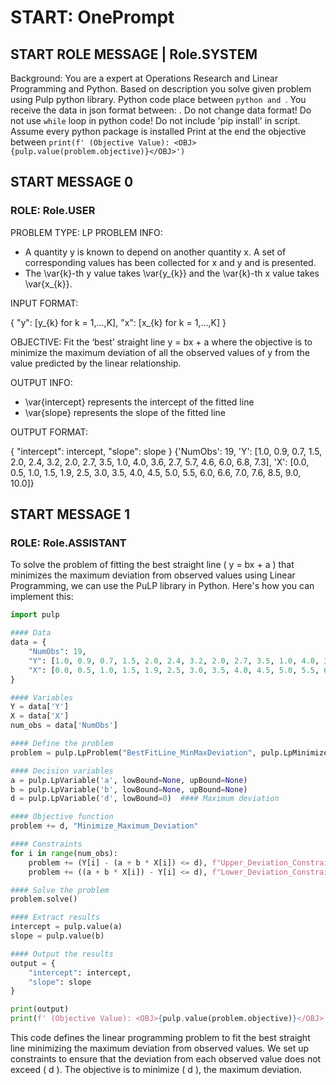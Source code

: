 # START: OnePrompt 
## START ROLE MESSAGE | Role.SYSTEM 
Background: You are a expert at Operations Research and Linear Programming and Python. Based on description you solve given problem using Pulp python library. Python code place between ```python and ```. You receive the data in json format between: <DATA></DATA>. Do not change data format! Do not use `while` loop in python code! Do not include 'pip install' in script. Assume every python package is installed Print at the end the objective between <OBJ></OBJ> `print(f' (Objective Value): <OBJ>{pulp.value(problem.objective)}</OBJ>')`  
## START MESSAGE 0 
### ROLE: Role.USER
<DESCRIPTION>
PROBLEM TYPE: LP
PROBLEM INFO:

- A quantity y is known to depend on another quantity x. A set of corresponding values has been collected for x and y and is presented.
- The \var{k}-th y value takes \var{y_{k}} and the \var{k}-th x value takes \var{x_{k}}.

INPUT FORMAT:

{
    "y": [y_{k} for k = 1,...,K],
    "x": [x_{k} for k = 1,...,K]
}


OBJECTIVE: Fit the ‘best’ straight line y = bx + a where the objective is to minimize the maximum deviation of all the observed values of y from the value predicted by the linear relationship.

OUTPUT INFO:

- \var{intercept} represents the intercept of the fitted line
- \var{slope} represents the slope of the fitted line

OUTPUT FORMAT:

{
    "intercept": intercept,
    "slope": slope
}
</DESCRIPTION>
<DATA>
{'NumObs': 19, 'Y': [1.0, 0.9, 0.7, 1.5, 2.0, 2.4, 3.2, 2.0, 2.7, 3.5, 1.0, 4.0, 3.6, 2.7, 5.7, 4.6, 6.0, 6.8, 7.3], 'X': [0.0, 0.5, 1.0, 1.5, 1.9, 2.5, 3.0, 3.5, 4.0, 4.5, 5.0, 5.5, 6.0, 6.6, 7.0, 7.6, 8.5, 9.0, 10.0]}</DATA>


## START MESSAGE 1 
### ROLE: Role.ASSISTANT
To solve the problem of fitting the best straight line \( y = bx + a \) that minimizes the maximum deviation from observed values using Linear Programming, we can use the PuLP library in Python. Here's how you can implement this:

```python
import pulp

#### Data
data = {
    "NumObs": 19,
    "Y": [1.0, 0.9, 0.7, 1.5, 2.0, 2.4, 3.2, 2.0, 2.7, 3.5, 1.0, 4.0, 3.6, 2.7, 5.7, 4.6, 6.0, 6.8, 7.3],
    "X": [0.0, 0.5, 1.0, 1.5, 1.9, 2.5, 3.0, 3.5, 4.0, 4.5, 5.0, 5.5, 6.0, 6.6, 7.0, 7.6, 8.5, 9.0, 10.0]
}

#### Variables
Y = data['Y']
X = data['X']
num_obs = data['NumObs']

#### Define the problem
problem = pulp.LpProblem("BestFitLine_MinMaxDeviation", pulp.LpMinimize)

#### Decision variables
a = pulp.LpVariable('a', lowBound=None, upBound=None)
b = pulp.LpVariable('b', lowBound=None, upBound=None)
d = pulp.LpVariable('d', lowBound=0)  #### Maximum deviation

#### Objective function
problem += d, "Minimize_Maximum_Deviation"

#### Constraints
for i in range(num_obs):
    problem += (Y[i] - (a + b * X[i]) <= d), f"Upper_Deviation_Constraint_{i}"
    problem += ((a + b * X[i]) - Y[i] <= d), f"Lower_Deviation_Constraint_{i}"

#### Solve the problem
problem.solve()

#### Extract results
intercept = pulp.value(a)
slope = pulp.value(b)

#### Output the results
output = {
    "intercept": intercept,
    "slope": slope
}

print(output)
print(f' (Objective Value): <OBJ>{pulp.value(problem.objective)}</OBJ>')
```

This code defines the linear programming problem to fit the best straight line minimizing the maximum deviation from observed values. We set up constraints to ensure that the deviation from each observed value does not exceed \( d \). The objective is to minimize \( d \), the maximum deviation.


